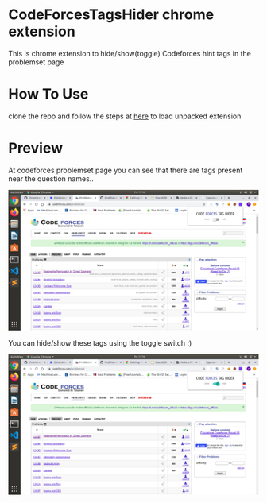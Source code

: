﻿# CodeForcesTagsHider chrome extension

This is chrome extension to hide/show(toggle) Codeforces hint tags in the problemset page

# How To Use

clone the repo and follow the steps at [here](https://developer.chrome.com/extensions/getstarted) to load unpacked extension

# Preview

At codeforces problemset page you can see that there are tags present near the question names..

![](https://raw.githubusercontent.com/Prabhav-R/codeforcesTaghider-extension/master/before.png)

You can hide/show these tags using the toggle switch :)

![](https://raw.githubusercontent.com/Prabhav-R/codeforcesTaghider-extension/master/after.png)


